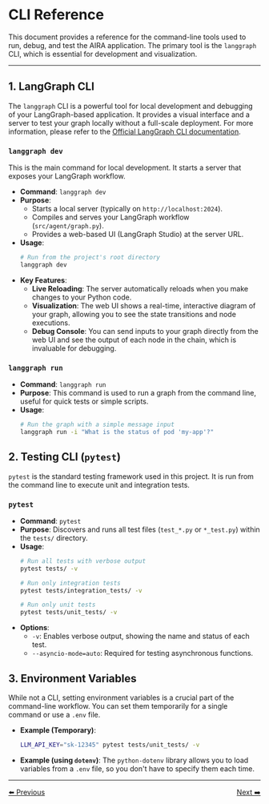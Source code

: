 # CLI Reference

This document provides a reference for the command-line tools used to run, debug, and test the AIRA application. The primary tool is the `langgraph` CLI, which is essential for development and visualization.

---

## 1. LangGraph CLI

The `langgraph` CLI is a powerful tool for local development and debugging of your LangGraph-based application. It provides a visual interface and a server to test your graph locally without a full-scale deployment. For more information, please refer to the [Official LangGraph CLI documentation](https://docs.langchain.com/langgraph-platform/cli).

### `langgraph dev`

This is the main command for local development. It starts a server that exposes your LangGraph workflow.

* **Command**: `langgraph dev`
* **Purpose**:
    * Starts a local server (typically on `http://localhost:2024`).
    * Compiles and serves your LangGraph workflow (`src/agent/graph.py`).
    * Provides a web-based UI (LangGraph Studio) at the server URL.
* **Usage**:
    ```bash
    # Run from the project's root directory
    langgraph dev
    ```
* **Key Features**:
    * **Live Reloading**: The server automatically reloads when you make changes to your Python code.
    * **Visualization**: The web UI shows a real-time, interactive diagram of your graph, allowing you to see the state transitions and node executions.
    * **Debug Console**: You can send inputs to your graph directly from the web UI and see the output of each node in the chain, which is invaluable for debugging.

### `langgraph run`

* **Command**: `langgraph run`
* **Purpose**: This command is used to run a graph from the command line, useful for quick tests or simple scripts.
* **Usage**:
    ```bash
    # Run the graph with a simple message input
    langgraph run -i "What is the status of pod 'my-app'?"
    ```

## 2. Testing CLI (`pytest`)

`pytest` is the standard testing framework used in this project. It is run from the command line to execute unit and integration tests.

### `pytest`

* **Command**: `pytest`
* **Purpose**: Discovers and runs all test files (`test_*.py` or `*_test.py`) within the `tests/` directory.
* **Usage**:
    ```bash
    # Run all tests with verbose output
    pytest tests/ -v

    # Run only integration tests
    pytest tests/integration_tests/ -v

    # Run only unit tests
    pytest tests/unit_tests/ -v
    ```
* **Options**:
    * `-v`: Enables verbose output, showing the name and status of each test.
    * `--asyncio-mode=auto`: Required for testing asynchronous functions.

## 3. Environment Variables

While not a CLI, setting environment variables is a crucial part of the command-line workflow. You can set them temporarily for a single command or use a `.env` file.

* **Example (Temporary)**:
    ```bash
    LLM_API_KEY="sk-12345" pytest tests/unit_tests/ -v
    ```
* **Example (using `dotenv`)**: The `python-dotenv` library allows you to load variables from a `.env` file, so you don't have to specify them each time.

---
<div style="display: flex; justify-content: space-between;">
  <a href="1_api.md">⬅️ Previous</a>
  <a href="3_schema.md">Next ➡️</a>
</div>